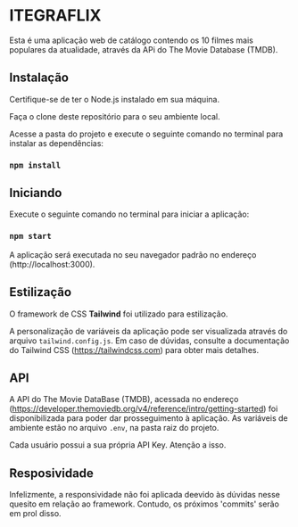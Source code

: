 # ITEGRAFLIX

Esta é uma aplicação web de catálogo contendo os 10 filmes mais populares da atualidade, através da APi do The Movie Database (TMDB).

## Instalação
Certifique-se de ter o Node.js instalado em sua máquina.

Faça o clone deste repositório para o seu ambiente local.

Acesse a pasta do projeto e execute o seguinte comando no terminal para instalar as dependências:

### `npm install`

## Iniciando
Execute o seguinte comando no terminal para iniciar a aplicação:

### `npm start`

A aplicação será executada no seu navegador padrão no endereço (http://localhost:3000).

## Estilização
O framework de CSS <strong>Tailwind</strong> foi utilizado para estilização.

A personalização de variáveis da aplicação pode ser visualizada através do arquivo `tailwind.config.js`. 
Em caso de dúvidas, consulte a documentação do Tailwind CSS (https://tailwindcss.com) para obter mais detalhes.

## API
A API do The Movie DataBase (TMDB), acessada no endereço (https://developer.themoviedb.org/v4/reference/intro/getting-started) foi disponibilizada para poder dar prosseguimento à aplicação. As variáveis de ambiente estão no arquivo `.env`, na pasta raiz do projeto. 

Cada usuário possui a sua própria API Key. Atenção a isso.

## Resposividade
Infelizmente, a responsividade não foi aplicada deevido às dúvidas nesse quesito em relação ao framework. Contudo, os próximos 'commits' serão em prol disso.
